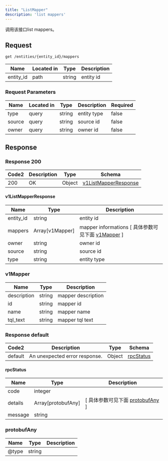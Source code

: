 ```yaml
---
title: "ListMapper"
description: 'list mappers'
---
```



调用该接口list mappers。



## Request


```
get /entities/{entity_id}/mappers
```



| Name | Located in | Type | Description | 
| ---- | ---------- | ----------- | ----------- | 
| entity_id | path | string | entity id |  



###  Request Parameters

| Name | Located in | Type | Description |  Required |
| ---- | ---------- | ----------- | ----------- |  ---- |
| type | query | string | entity type |  false |
| source | query | string | source id |  false |
| owner | query | string | owner id |  false |



## Response



### Response  200

 
| Code2 | Description | Type | Schema |
| ---- | ----------- | ------ | ------ |
| 200 | OK | Object | [v1ListMapperResponse](#v1ListMapperResponse) |

#### v1ListMapperResponse

| Name | Type | Description | 
| ---- | ---- | ----------- |     
| entity_id | string | entity id |          
| mappers | Array[v1Mapper] | mapper informations [ 具体参数可见下面 [v1Mapper](#v1Mapper) ] |       
| owner | string | owner id |      
| source | string | source id |      
| type | string | entity type |   


  
     
   
       
         
### v1Mapper
| Name | Type | Description | 
| ---- | ---- | ----------- |     
| description | string | mapper description |      
| id | string | mapper id |      
| name | string | mapper name |      
| tql_text | string | mapper tql text |   


  
     
   
     
   
     
   
     
 
 


          
     
   
     
   
     
   
     
 
 


 


### Response  default

 
| Code2 | Description | Type | Schema |
| ---- | ----------- | ------ | ------ |
| default | An unexpected error response. | Object | [rpcStatus](#rpcStatus) |

#### rpcStatus

| Name | Type | Description | 
| ---- | ---- | ----------- |     
| code | integer |  |          
| details | Array[protobufAny] |  [ 具体参数可见下面 [protobufAny](#protobufAny) ] |       
| message | string |  |   


  
     
   
       
         
### protobufAny
| Name | Type | Description | 
| ---- | ---- | ----------- |     
| @type | string |  |   


  
     
 
 


          
     
   
     
 
 


 


